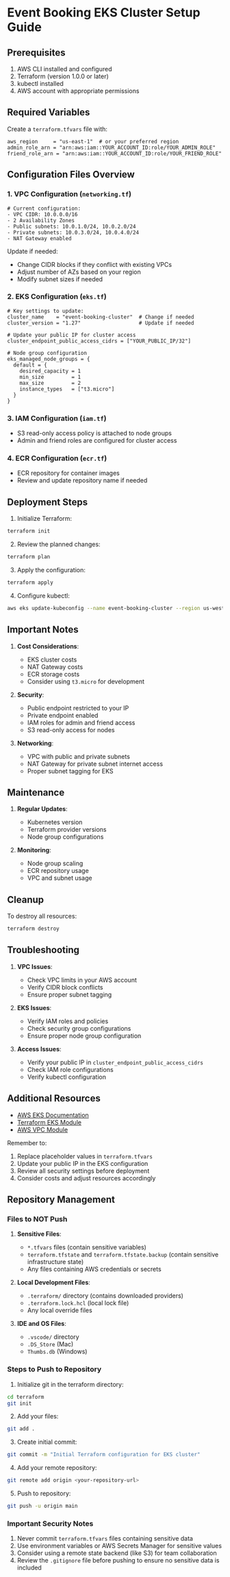 # Event Booking EKS Cluster Setup Guide

## Prerequisites
1. AWS CLI installed and configured
2. Terraform (version 1.0.0 or later)
3. kubectl installed
4. AWS account with appropriate permissions

## Required Variables
Create a `terraform.tfvars` file with:
```hcl
aws_region     = "us-east-1"  # or your preferred region
admin_role_arn = "arn:aws:iam::YOUR_ACCOUNT_ID:role/YOUR_ADMIN_ROLE"
friend_role_arn = "arn:aws:iam::YOUR_ACCOUNT_ID:role/YOUR_FRIEND_ROLE"
```

## Configuration Files Overview

### 1. VPC Configuration (`networking.tf`)
```hcl
# Current configuration:
- VPC CIDR: 10.0.0.0/16
- 2 Availability Zones
- Public subnets: 10.0.1.0/24, 10.0.2.0/24
- Private subnets: 10.0.3.0/24, 10.0.4.0/24
- NAT Gateway enabled
```
Update if needed:
- Change CIDR blocks if they conflict with existing VPCs
- Adjust number of AZs based on your region
- Modify subnet sizes if needed

### 2. EKS Configuration (`eks.tf`)
```hcl
# Key settings to update:
cluster_name    = "event-booking-cluster"  # Change if needed
cluster_version = "1.27"                   # Update if needed

# Update your public IP for cluster access
cluster_endpoint_public_access_cidrs = ["YOUR_PUBLIC_IP/32"]

# Node group configuration
eks_managed_node_groups = {
  default = {
    desired_capacity = 1
    min_size         = 1
    max_size         = 2
    instance_types   = ["t3.micro"]
  }
}
```

### 3. IAM Configuration (`iam.tf`)
- S3 read-only access policy is attached to node groups
- Admin and friend roles are configured for cluster access

### 4. ECR Configuration (`ecr.tf`)
- ECR repository for container images
- Review and update repository name if needed

## Deployment Steps

1. Initialize Terraform:
```bash
terraform init
```

2. Review the planned changes:
```bash
terraform plan
```

3. Apply the configuration:
```bash
terraform apply
```

4. Configure kubectl:
```bash
aws eks update-kubeconfig --name event-booking-cluster --region us-west-2
```

## Important Notes

1. **Cost Considerations**:
   - EKS cluster costs
   - NAT Gateway costs
   - ECR storage costs
   - Consider using `t3.micro` for development

2. **Security**:
   - Public endpoint restricted to your IP
   - Private endpoint enabled
   - IAM roles for admin and friend access
   - S3 read-only access for nodes

3. **Networking**:
   - VPC with public and private subnets
   - NAT Gateway for private subnet internet access
   - Proper subnet tagging for EKS

## Maintenance

1. **Regular Updates**:
   - Kubernetes version
   - Terraform provider versions
   - Node group configurations

2. **Monitoring**:
   - Node group scaling
   - ECR repository usage
   - VPC and subnet usage

## Cleanup

To destroy all resources:
```bash
terraform destroy
```

## Troubleshooting

1. **VPC Issues**:
   - Check VPC limits in your AWS account
   - Verify CIDR block conflicts
   - Ensure proper subnet tagging

2. **EKS Issues**:
   - Verify IAM roles and policies
   - Check security group configurations
   - Ensure proper node group configuration

3. **Access Issues**:
   - Verify your public IP in `cluster_endpoint_public_access_cidrs`
   - Check IAM role configurations
   - Verify kubectl configuration

## Additional Resources

- [AWS EKS Documentation](https://docs.aws.amazon.com/eks/latest/userguide/what-is-eks.html)
- [Terraform EKS Module](https://registry.terraform.io/modules/terraform-aws-modules/eks/aws/latest)
- [AWS VPC Module](https://registry.terraform.io/modules/terraform-aws-modules/vpc/aws/latest)

Remember to:
1. Replace placeholder values in `terraform.tfvars`
2. Update your public IP in the EKS configuration
3. Review all security settings before deployment
4. Consider costs and adjust resources accordingly

## Repository Management

### Files to NOT Push
1. **Sensitive Files**:
   - `*.tfvars` files (contain sensitive variables)
   - `terraform.tfstate` and `terraform.tfstate.backup` (contain sensitive infrastructure state)
   - Any files containing AWS credentials or secrets

2. **Local Development Files**:
   - `.terraform/` directory (contains downloaded providers)
   - `.terraform.lock.hcl` (local lock file)
   - Any local override files

3. **IDE and OS Files**:
   - `.vscode/` directory
   - `.DS_Store` (Mac)
   - `Thumbs.db` (Windows)

### Steps to Push to Repository

1. Initialize git in the terraform directory:
```bash
cd terraform
git init
```

2. Add your files:
```bash
git add .
```

3. Create initial commit:
```bash
git commit -m "Initial Terraform configuration for EKS cluster"
```

4. Add your remote repository:
```bash
git remote add origin <your-repository-url>
```

5. Push to repository:
```bash
git push -u origin main
```

### Important Security Notes
1. Never commit `terraform.tfvars` files containing sensitive data
2. Use environment variables or AWS Secrets Manager for sensitive values
3. Consider using a remote state backend (like S3) for team collaboration
4. Review the `.gitignore` file before pushing to ensure no sensitive data is included 